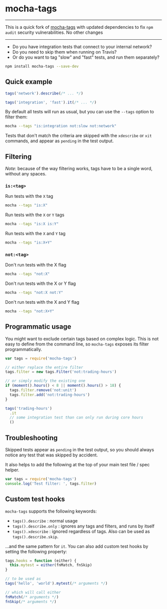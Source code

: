# mocha-tags

---

This is a quick fork of [mocha-tags](https://www.npmjs.com/package/mocha-tags) with updated dependencies to fix `npm audit` security vulnerabilities. No other changes

---

- Do you have integration tests that connect to your internal network?
- Do you need to skip them when running on Travis?
- Or do you want to tag "slow" and "fast" tests, and run them separately?

```bash
npm install mocha-tags --save-dev
```

## Quick example

```js
tags('network').describe(/* ... */)

tags('integration', 'fast').it(/* ... */)
```

By default all tests will run as usual,
but you can use the `--tags` option to filter them:

```bash
mocha --tags "is:integration not:slow not:network"
```

Tests that don't match the criteria are skipped with the `xdescribe` or `xit` commands,
and appear as `pending` in the test output.

## Filtering

_Note_: because of the way filtering works, tags have to be a single word, without any spaces.

### `is:<tag>`

Run tests with the `X` tag

```bash
mocha --tags "is:X"
```

Run tests with the `X` or `Y` tags

```bash
mocha --tags "is:X is:Y"
```

Run tests with the `X` and `Y` tag

```bash
mocha --tags "is:X+Y"
```

### `not:<tag>`

Don't run tests with the X flag

```bash
mocha --tags "not:X"
```

Don't run tests with the X or Y flag

```bash
mocha --tags "not:X not:Y"
```

Don't run tests with the X and Y flag

```bash
mocha --tags "not:X+Y"
```

## Programmatic usage

You might want to exclude certain tags based on complex logic.
This is not easy to define from the command line, so `mocha-tags` exposes its filter programmatically.

```js
var tags = require('mocha-tags')

// either replace the entire filter
tags.filter = new tags.Filter('not:trading-hours')

// or simply modify the existing one
if (moment().hours() < 8 || moment().hours() > 18) {
  tags.filter.remove('not:unit')
  tags.filter.add('not:trading-hours')
}

tags('trading-hours')
  .it
  // some integration test than can only run during core hours
  ()
```

## Troubleshooting

Skipped tests appear as `pending` in the test output,
so you should always notice any test that was skipped by accident.

It also helps to add the following at the top of your main test file / spec helper.

```js
var tags = require('mocha-tags')
console.log('Test filter: ', tags.filter)
```

## Custom test hooks

`mocha-tags` supports the following keywords:

- `tags().describe` : normal usage
- `tags().describe.only` : ignores any tags and filters, and runs by itself
- `tags().xdescribe` : ignored regardless of tags. Also can be used as `tags().describe.skip`.

...and the same pattern for `it`.
You can also add custom test hooks by setting the following property:

```js
tags.hooks = function (either) {
  this.mytest = either(fnMatch, fnSkip)
}

// to be used as
tags('hello', 'world').mytest(/* arguments */)

// which will call either
fnMatch(/* arguments */)
fnSkip(/* arguments */)
```
